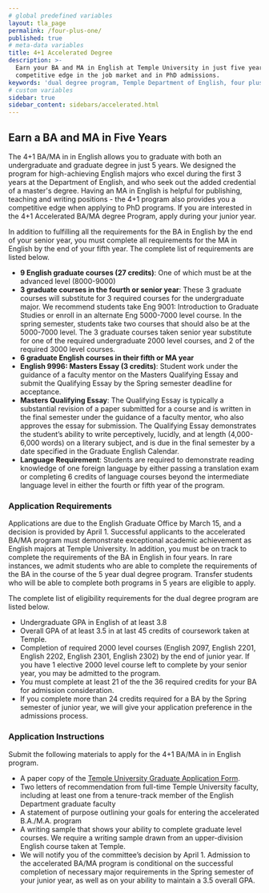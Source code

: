 ```yaml
---
# global predefined variables
layout: tla_page
permalink: /four-plus-one/
published: true
# meta-data variables
title: 4+1 Accelerated Degree
description: >-
  Earn your BA and MA in English at Temple University in just five years. Gain a
  competitive edge in the job market and in PhD admissions.
keywords: 'dual degree program, Temple Department of English, four plus one program'
# custom variables
sidebar: true
sidebar_content: sidebars/accelerated.html
---
```

## Earn a BA and MA in Five Years
The 4+1 BA/MA in in English allows you to graduate with both an undergraduate and graduate degree in just 5 years. We designed the program for high-achieving English majors who excel during the first 3 years at the Department of English, and who seek out the added credential of a master's degree. Having an MA in English is helpful for publishing, teaching and writing positions - the 4+1 program also provides you a competitive edge when applying to PhD programs. If you are interested in the 4+1 Accelerated BA/MA degree Program, apply during your junior year.

In addition to fulfilling all the requirements for the BA in English by the end of your senior year, you must complete all requirements for the MA in English by the end of your fifth year. The complete list of requirements are listed below.

- **9 English graduate courses (27 credits)**: One of which must be at the advanced level (8000-9000)
- **3 graduate courses in the fourth or senior year**: These 3 graduate courses will substitute for 3 required courses for the undergraduate major. We recommend students take Eng 9001: Introduction to Graduate Studies or enroll in an alternate Eng 5000-7000 level course. In the spring semester, students take two courses that should also be at the 5000-7000 level. The 3 graduate courses taken senior year substitute for one of the required undergraduate 2000 level courses, and 2 of the required 3000 level courses.
- **6 graduate English courses in their fifth or MA year**
- **English 9996: Masters Essay (3 credits)**: Student work under the guidance of a faculty mentor on the Masters Qualifying Essay and submit the Qualifying Essay by the Spring semester deadline for acceptance.
- **Masters Qualifying Essay**: The Qualifying Essay is typically a substantial revision of a paper submitted for a course and is written in the final semester under the guidance of a faculty mentor, who also approves the essay for submission. The Qualifying Essay demonstrates the student’s ability to write perceptively, lucidly, and at length (4,000-6,000 words) on a literary subject, and is due in the final semester by a date specified in the Graduate English Calendar.
- **Language Requirement**: Students are required to demonstrate reading knowledge of one foreign language by either passing a translation exam or completing 6 credits of language courses beyond the intermediate language level in either the fourth or fifth year of the program.

### Application Requirements
Applications are due to the English Graduate Office by March 15, and a decision is provided by April 1. Successful applicants to the accelerated BA/MA program must demonstrate exceptional academic achievement as English majors at Temple University. In addition, you must be on track to complete the requirements of the BA in English in four years. In rare instances, we admit students who are able to complete the requirements of the BA in the course of the 5 year dual degree program. Transfer students who will be able to complete both programs in 5 years are eligible to apply.

The complete list of eligibility requirements for the dual degree program are listed below.

- Undergraduate GPA in English of at least 3.8
- Overall GPA of at least 3.5 in at last 45 credits of coursework taken at Temple.
- Completion of required 2000 level courses (English 2097, English 2201, English 2202, English 2301, English 2302) by the end of junior year. If you have 1 elective 2000 level course left to complete by your senior year, you may be admitted to the program.
- You must complete at least 21 of the the 36 required credits for your BA for admission consideration.
- If you complete more than 24 credits required for a BA by the Spring semester of junior year, we will give your application preference in the admissions process.

### Application Instructions
Submit the following materials to apply for the 4+1 BA/MA in in English program.

- A paper copy of the [Temple University Graduate Application Form](https://prd-wlssb.temple.edu/prod8/bwskalog.P_DispLoginNon).
- Two letters of recommendation from full-time Temple University faculty, including at least one from a tenure-track member of the English Department graduate faculty
- A statement of purpose outlining your goals for entering the accelerated B.A./M.A. program
- A writing sample that shows your ability to complete graduate level courses. We require a writing sample drawn from an upper-division English course taken at Temple.
- We will notify you of the committee’s decision by April 1. Admission to the accelerated BA/MA program is conditional on the successful completion of necessary major requirements in the Spring semester of your junior year, as well as on your ability to maintain a 3.5 overall GPA.

